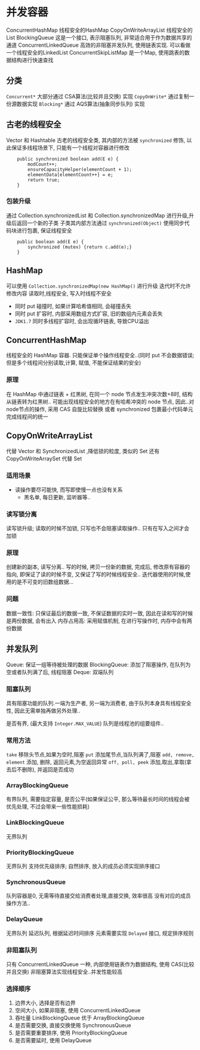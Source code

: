 # 并发容器
ConcurrentHashMap 线程安全的HashMap
CopyOnWriteArrayList 线程安全的List
BlockingQueue 这是一个接口, 表示阻塞队列, 非常适合用于作为数据共享的通道
ConcurrentLinkedQueue 高效的非阻塞并发队列, 使用链表实现. 可以看做一个线程安全的LinkedList
ConcurrentSkipListMap 是一个Map, 使用跳表的数据结构进行快速查找

## 分类
`Concurrent*` 大部分通过 CSA算法(比较并且交换) 实现
`CopyOnWrite*` 通过复制一份源数据实现
`Blocking*`  通过 AQS算法(抽象同步队列) 实现

## 古老的线程安全
Vector 和 Hashtable 
古老的线程安全类, 其内部的方法被 `synchronized` 修饰, 以此保证多线程场景下, 只能有一个线程对容器进行修改
```
    public synchronized boolean add(E e) {
        modCount++;
        ensureCapacityHelper(elementCount + 1);
        elementData[elementCount++] = e;
        return true;
    }
```

### 包装升级
通过 Collection.synchronizedList 和 Collection.synchronizedMap 进行升级,升级后返回一个新的子类
子类其内部方法通过 `synchronized(Object)` 使用同步代码块进行包裹, 保证线程安全

```
    public boolean add(E e) {
        synchronized (mutex) {return c.add(e);}
    }
```

## HashMap
可以使用 `Collection.synchronizedMap(new HashMap()` 进行升级
迭代时不允许修改内容
读取时,线程安全, 写入时线程不安全
- 同时 put 碰撞时, 如果计算哈希值相同, 会碰撞丢失
- 同时 put 扩容时, 内部采用数组方式扩容, 旧的数组内元素会丢失
- `JDK1.7` 同时多线程扩容时, 会出现循环链表, 导致CPU溢出

## ConcurrentHashMap
线程安全的 HashMap 容器.
只能保证单个操作线程安全..(同时 put 不会数据错误; 但是多个线程间分别读取,计算, 赋值, 不能保证结果的安全)

### 原理
在 HashMap 中通过链表 + 红黑树, 在同一个 node 节点发生冲突次数+8时, 结构从链表转为红黑树..
可能出现线程安全的地方在有哈希冲突的 node 节点, 因此..对node节点的操作, 采用 CAS 自旋比较替换 或者 synchronized 包裹最小代码单元完成线程间的统一


## CopyOnWriteArrayList
代替 Vector 和 SynchronizedList ,降低锁的粒度, 类似的 Set 还有 CopyOnWriteArraySet 代替 Set

### 适用场景
- 读操作要尽可能快, 而写即使慢一点也没有关系
  - 黑名单, 每日更新, 监听器等.. 

### 读写锁分离
读写锁升级; 读取的时候不加锁, 只写也不会阻塞读取操作.. 只有在写入之间才会加锁

### 原理
创建新的副本, 读写分离..
写的时候, 拷贝一份新的数据, 完成后, 修改原有容器的指向, 即保证了读的时候不变, 又保证了写的时候线程安全..
迭代器使用的时候,使用的是不可变的旧数组数据...

### 问题
数据一致性: 只保证最后的数据一致, 不保证数据的实时一致, 因此在读和写的时候是两份数据, 会有出入
内存占用高: 采用赋值机制, 在进行写操作时, 内存中会有两份数据


## 并发队列
Queue: 保证一组等待被处理的数据
BlockingQueue: 添加了阻塞操作, 在队列为空或者队列满了后, 线程阻塞
Deque: 双端队列

### 阻塞队列
具有阻塞功能的队列.一端为生产者, 另一端为消费者, 由于队列本身具有线程安全性, 因此无需单独再做另外处理..

是否有界,  (最大支持 `Integer.MAX_VALUE`)
队列是线程池的组要组件..

### 常用方法
`take` 移除头节点,如果为空时,阻塞
`put` 添加尾节点,当队列满了,阻塞
`add, remove, element` 添加, 删除, 返回元素,为空返回异常
`off, poll, peek` 添加,取出,拿取(拿去后不删除), 并返回是否成功


### ArrayBlockingQueue
有界队列, 需要指定容量, 是否公平(如果保证公平, 那么等待最长时间的线程会被优先处理, 不过会带来一些性能损耗)

### LinkBlockingQueue
无界队列

### PriorityBlockingQueue
无界队列
支持优先级排序; 
自然排序, 放入的成员必须实现排序接口

### SynchronousQueue
队列容器是0, 无需等待直接交给消费者处理,直接交换, 效率很高
没有对应的成员操作方法..

### DelayQueue
无界队列
延迟队列, 根据延迟时间排序
元素需要实现 `Delayed` 接口, 规定排序规则


### 非阻塞队列
只有 ConcurrentLinkedQueue 一种, 内部使用链表作为数据结构, 使用 CAS(比较并且交换) 非阻塞算法实现线程安全..并发性能较高


### 选择顺序
1. 边界大小, 选择是否有边界
2. 空间大小, 如果非阻塞, 使用 ConcurrentLinkedQueue
3. 吞吐量 LinkBlockingQueue 优于 ArrayBlockingQueue
4. 是否需要交换, 直接交换使用 SynchronousQueue
5. 是否需要重要排序, 使用 PriorityBlockingQueue
6. 是否需要延时, 使用 DelayQueue
